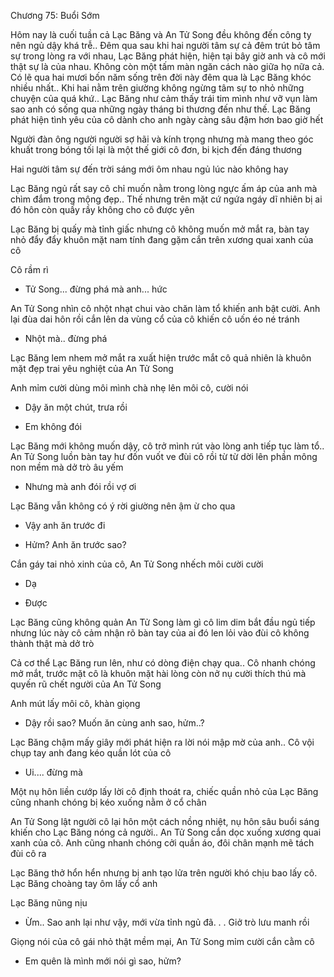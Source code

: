 




Chương 75: Buổi Sớm

Hôm nay là cuối tuần cả Lạc Băng và An Tử Song đều không đến công ty nên ngủ dậy khá trễ.. Đêm qua sau khi hai người tâm sự cả đêm trút bỏ tâm sự trong lòng ra với nhau, Lạc Băng phát hiện, hiện tại bây giờ anh và cô mới thật sự là của nhau. Không còn một tấm màn ngăn cách nào giữa họ nữa cả. Có lẽ qua hai mươi bốn năm sống trên đời này đêm qua là Lạc Băng khóc nhiều nhất.. Khi hai nằm trên giường không ngừng tâm sự to nhỏ những chuyện của quá khứ.. Lạc Băng như cảm thấy trái tim mình như vỡ vụn làm sao anh có sống qua những ngày tháng bi thương đến như thế. Lạc Băng phát hiện tình yêu của cô dành cho anh ngày càng sâu đậm hơn bao giờ hết

Người đàn ông người người sợ hãi và kính trọng nhưng mà mang theo góc khuất trong bóng tối lại là một thế giới cô đơn, bi kịch đến đáng thương

Hai người tâm sự đến trời sáng mới ôm nhau ngủ lúc nào không hay

Lạc Băng ngủ rất say cô chỉ muốn nằm trong lòng ngực ấm áp của anh mà chìm đắm trong mộng đẹp.. Thế nhưng trên mặt cứ ngứa ngáy dĩ nhiên bị ai đó hôn còn quấy rầy không cho cô được yên

Lạc Băng bị quấy mà tỉnh giấc nhưng cô không muốn mở mắt ra, bàn tay nhỏ đẩy đẩy khuôn mặt nam tính đang gặm cắn trên xương quai xanh của cô

Cô rầm rì

- Tử Song... đừng phá mà anh... hức

An Tử Song nhìn cô nhột nhạt chui vào chăn làm tổ khiến anh bật cười. Anh lại đùa dai hôn rồi cắn lên da vùng cổ của cô khiến cô uốn éo né tránh

- Nhột mà.. đừng phá

Lạc Băng lem nhem mở mắt ra xuất hiện trước mắt cô quả nhiên là khuôn mặt đẹp trai yêu nghiệt của An Tử Song

Anh mỉm cười dùng môi mình chà nhẹ lên môi cô, cười nói

- Dậy ăn một chút, trưa rồi

- Em không đói

Lạc Băng mới không muốn dậy, cô trở mình rút vào lòng anh tiếp tục làm tổ.. An Tử Song luồn bàn tay hư đốn vuốt ve đùi cô rồi từ từ dời lên phần mông non mềm mà dở trò âu yếm

- Nhưng mà anh đói rồi vợ ơi

Lạc Băng vẫn không có ý rời giường nên ậm ừ cho qua

- Vậy anh ăn trước đi

- Hửm? Anh ăn trước sao?

Cắn gáy tai nhỏ xinh của cô, An Tử Song nhếch môi cười cười

- Dạ

- Được

Lạc Băng cũng không quản An Tử Song làm gì cô lim dim bắt đầu ngủ tiếp nhưng lúc này cô cảm nhận rõ bàn tay của ai đó len lỏi vào đùi cô không thành thật mà dở trò

Cả cơ thể Lạc Băng run lên, như có dòng điện chạy qua.. Cô nhanh chóng mở mắt, trước mặt cô là khuôn mặt hài lòng còn nở nụ cười thích thú mà quyến rũ chết người của An Tử Song

Anh mút lấy môi cô, khàn giọng

- Dậy rồi sao? Muốn ăn cùng anh sao, hửm..?

Lạc Băng chậm mấy giây mới phát hiện ra lời nói mập mờ của anh.. Cô vội chụp tay anh đang kéo quần lót của cô

- Ui.... đừng mà

Một nụ hôn liền cướp lấy lời cô định thoát ra, chiếc quần nhỏ của Lạc Băng cũng nhanh chóng bị kéo xuống nằm ở cổ chân

An Tử Song lật người cô lại hôn một cách nồng nhiệt, nụ hôn sâu buổi sáng khiến cho Lạc Băng nóng cả người.. An Tử Song cắn dọc xuống xương quai xanh của cô. Anh cũng nhanh chóng cởi quần áo, đôi chân mạnh mẽ tách đùi cô ra

Lạc Băng thở hổn hển nhưng bị anh tạo lửa trên người khó chịu bao lấy cô. Lạc Băng choàng tay ôm lấy cổ anh

Lạc Băng nũng nịu

- Ừm.. Sao anh lại như vậy, mới vừa tỉnh ngủ đã. . . Giở trò lưu manh rồi

Giọng nói của cô gái nhỏ thật mềm mại, An Tử Song mỉm cười cắn cằm cô

- Em quên là mình mới nói gì sao, hửm?




